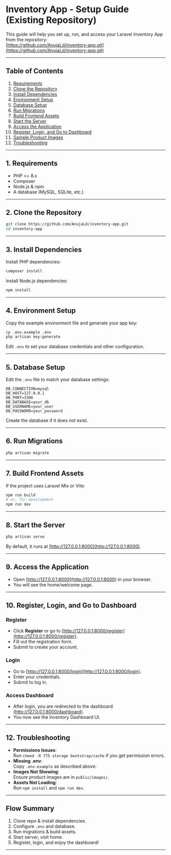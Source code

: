 # Inventory App - Setup Guide (Existing Repository)

This guide will help you set up, run, and access your Laravel Inventory App from the repository:  
[https://github.com/AnujaLd/inventory-app.git](https://github.com/AnujaLd/inventory-app.git)

---

## Table of Contents

1. [Requirements](#requirements)
2. [Clone the Repository](#clone)
3. [Install Dependencies](#install-deps)
4. [Environment Setup](#env)
5. [Database Setup](#db)
6. [Run Migrations](#migrate)
7. [Build Frontend Assets](#frontend)
8. [Start the Server](#server)
9. [Access the Application](#access)
10. [Register, Login, and Go to Dashboard](#userflow)
11. [Sample Product Images](#images)
12. [Troubleshooting](#troubleshooting)

---

## 1. Requirements <a name="requirements"></a>

- PHP >= 8.x
- Composer
- Node.js & npm
- A database (MySQL, SQLite, etc.)

---

## 2. Clone the Repository <a name="clone"></a>

```bash
git clone https://github.com/AnujaLd/inventory-app.git
cd inventory-app
```

---

## 3. Install Dependencies <a name="install-deps"></a>

Install PHP dependencies:

```bash
composer install
```

Install Node.js dependencies:

```bash
npm install
```

---

## 4. Environment Setup <a name="env"></a>

Copy the example environment file and generate your app key:

```bash
cp .env.example .env
php artisan key:generate
```

Edit `.env` to set your database credentials and other configuration.

---

## 5. Database Setup <a name="db"></a>

Edit the `.env` file to match your database settings:

```
DB_CONNECTION=mysql
DB_HOST=127.0.0.1
DB_PORT=3306
DB_DATABASE=your_db
DB_USERNAME=your_user
DB_PASSWORD=your_password
```

Create the database if it does not exist.

---

## 6. Run Migrations <a name="migrate"></a>

```bash
php artisan migrate
```

---

## 7. Build Frontend Assets <a name="frontend"></a>

If the project uses Laravel Mix or Vite:

```bash
npm run build
# or, for development
npm run dev
```

---

## 8. Start the Server <a name="server"></a>

```bash
php artisan serve
```

By default, it runs at [http://127.0.0.1:8000](http://127.0.0.1:8000).

---

## 9. Access the Application <a name="access"></a>

- Open [http://127.0.0.1:8000](http://127.0.0.1:8000) in your browser.
- You will see the home/welcome page.

---

## 10. Register, Login, and Go to Dashboard <a name="userflow"></a>

### Register

- Click **Register** or go to [http://127.0.0.1:8000/register](http://127.0.0.1:8000/register).
- Fill out the registration form.
- Submit to create your account.

### Login

- Go to [http://127.0.0.1:8000/login](http://127.0.0.1:8000/login).
- Enter your credentials.
- Submit to log in.

### Access Dashboard

- After login, you are redirected to the dashboard (http://127.0.0.1:8000/dashboard).
- You now see the Inventory Dashboard UI.

---

## 12. Troubleshooting <a name="troubleshooting"></a>

- **Permissions Issues**:  
  Run `chmod -R 775 storage bootstrap/cache` if you get permission errors.
- **Missing .env**:  
  Copy `.env.example` as described above.
- **Images Not Showing**:  
  Ensure product images are in `public/images/`.
- **Assets Not Loading**:  
  Run `npm install` and `npm run dev`.

---

## Flow Summary

1. Clone repo & install dependencies.
2. Configure `.env` and database.
3. Run migrations & build assets.
4. Start server, visit home.
5. Register, login, and enjoy the dashboard!

---
